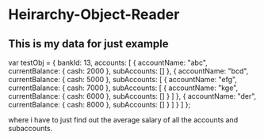 ﻿# Heirarchy-Object-Reader

## This is my data for just example

var testObj = {
  bankId: 13,
  accounts: [
    { accountName: "abc", currentBalance: { cash: 2000 }, subAccounts: [] },
    {
      accountName: "bcd",
      currentBalance: { cash: 5000 },
      subAccounts: [
        {
          accountName: "efg",
          currentBalance: { cash: 7000 },
          subAccounts: [
            {
              accountName: "kge",
              currentBalance: { cash: 6000 },
              subAccounts: []
            }
          ]
        },
        { accountName: "der", currentBalance: { cash: 8000 }, subAccounts: [] }
      ]
    }
  ]
};

where i have to just find out the average salary of all the accounts and subaccounts.
